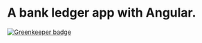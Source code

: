 # A bank ledger app with Angular.

[![Greenkeeper badge](https://badges.greenkeeper.io/benhalverson/angular-bank-app.svg)](https://greenkeeper.io/)

